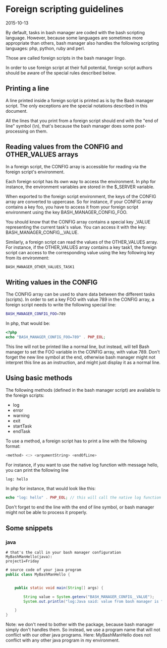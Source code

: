 Foreign scripting guidelines
================================
2015-10-13



By default, tasks in bash manager are coded with the bash scripting language.
However, because some languages are sometimes more appropriate than others, 
bash manager also handles the following scripting languages: php, python, ruby and perl.

Those are called foreign scripts in the bash manager lingo.



In order to use foreign script at their full potential, foreign script authors should be aware of the special rules described below. 



Printing a line
--------------------

A line printed inside a foreign script is printed as is by the Bash manager script.
The only exceptions are the special notations described in this document.

All the lines that you print from a foreign script should end with the "end of line" symbol (\n), 
that's because the bash manager does some post-processing on them.


Reading values from the CONFIG and OTHER_VALUES arrays
------------------------------------------


In a foreign script, the CONFIG array is accessible for reading via the foreign script's environment.

Each foreign script has its own way to access the environment.
In php for instance, the environment variables are stored in the $_SERVER variable.

When exported to the foreign script environment, the keys of the CONFIG array are converted to uppercase.
So for instance, if your CONFIG array contains a key foo, you have to access it from your foreign script 
environment using the key BASH_MANAGER_CONFIG_FOO.
                
You should know that the CONFIG array contains a special key _VALUE representing the current task's value.
You can access it with the key: BASH_MANAGER_CONFIG__VALUE.

Similarly, a foreign script can read the values of the OTHER_VALUES array.
For instance, if the OTHER_VALUES array contains a key task1, 
the foreign script can access to the corresponding value using the key following key from its environment:
                
```bash
BASH_MANAGER_OTHER_VALUES_TASK1
```
        


Writing values in the CONFIG
--------------------------------

The CONFIG array can be used to share data between the different tasks (scripts).
In order to set a key FOO with value 789 in the CONFIG array, a foreign script needs to write the following 
special line:

```bash
BASH_MANAGER_CONFIG_FOO=789
```

In php, that would be:

```php 
<?php 
echo "BASH_MANAGER_CONFIG_FOO=789" . PHP_EOL;
```

This line will not be printed like a normal line, but instead, will tell Bash manager to set the FOO 
variable in the CONFIG array, with value 789.
Don't forget the new line symbol at the end, otherwise bash manager might not interpret this line as an instruction,
and might just display it as a normal line.



Using basic methods
-----------------------


The following methods (defined in the bash manager script) are available to the foreign scripts:


- log
- error
- warning
- exit
- startTask
- endTask


To use a method, a foreign script has to print a line with the following format:

```bash
<method> <:> <argumentString> <endOfLine>
```

For instance, if you want to use the native log function with message hello, you can print the following line 
                

```bash
log: hello
```

In php for instance, that would look like this:


```php
echo "log: hello" . PHP_EOL; // this will call the native log function defined in the bash manager core script.
```

Don't forget to end the line with the end of line symbol, or bash manager might not be able to process it properly.
    
    
    
    
Some snippets
--------------------

### java

```
# that's the call in your bash manager configuration
MyBashManHello(java):
project1=Friday
```

```java
# source code of your java program
public class MyBashManHello {


    public static void main(String[] args) {

        String value = System.getenv("BASH_MANAGER_CONFIG__VALUE");
        System.out.println("log:Java said: value from bash manager is " + value);

    }
}

```

Note: we don't need to bother with the package, because bash manager simply don't handles them.
So instead, we use a program name that will not conflict with our other java programs.
Here: MyBashManHello does not conflict with any other java program in my environment.


    
